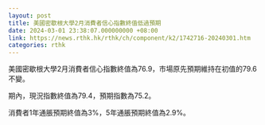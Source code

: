```yaml
---
layout: post
title: 美國密歇根大學2月消費者信心指數終值低過預期
date: 2024-03-01 23:38:07.000000000 +08:00
link: https://news.rthk.hk/rthk/ch/component/k2/1742716-20240301.htm
categories: rthk
---
```


美國密歇根大學2月消費者信心指數終值為76.9，市場原先預期維持在初值的79.6不變。

期內，現況指數終值為79.4，預期指數為75.2。

消費者1年通脹預期終值為3%，5年通脹預期終值為2.9%。
